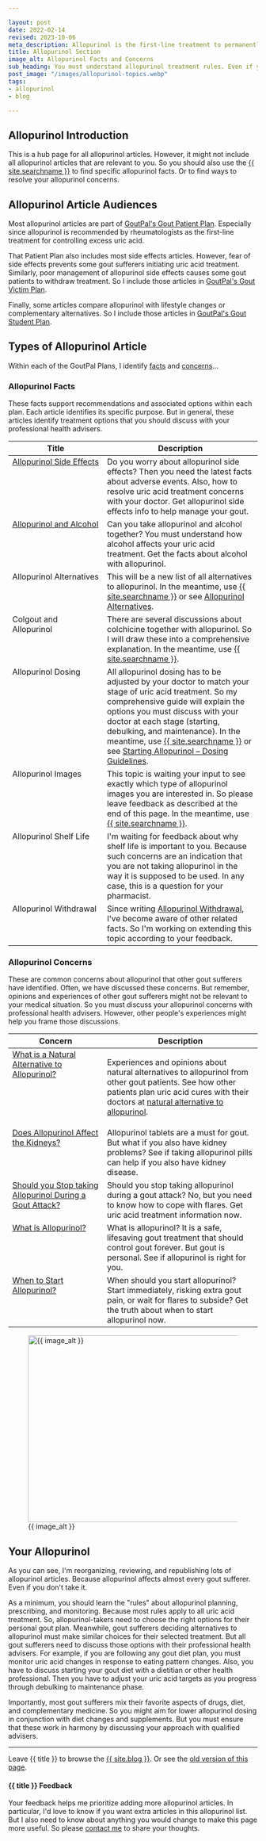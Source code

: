 ```yaml
---

layout: post
date: 2022-02-14
revised: 2023-10-06
meta_description: Allopurinol is the first-line treatment to permanently control gout. So all gout sufferers must understand how to take it safely and effectively. You must also understand how these principles apply to all alternative uric acid therapies.
title: Allopurinol Section
image_alt: Allopurinol Facts and Concerns
sub_heading: You must understand allopurinol treatment rules. Even if you use alternative uric acid therapies.
post_image: "/images/allopurinol-topics.webp"
tags:
- allopurinol
- blog

---
```


<h2 id="intro">Allopurinol Introduction</h2>
This is a hub page for all allopurinol articles. However, it might not include all allopurinol articles that are relevant to you. So you should also use the <a href="{{ site.searchurl }}">{{ site.searchname }}</a> to find specific allopurinol facts. Or to find ways to resolve your allopurinol concerns.

<h2 id="intent">Allopurinol Article Audiences</h2>
Most allopurinol articles are part of <a href="/blog/starting-gout-plans/">GoutPal's Gout Patient Plan</a>. Especially since allopurinol is recommended by rheumatologists as the first-line treatment for controlling excess uric acid. 

That Patient Plan also includes most side effects articles. However, fear of side effects prevents some gout sufferers initiating uric acid treatment. Similarly, poor management of allopurinol side effects causes some gout patients to withdraw treatment. So I include those articles in <a href="/9667/goutpal-plan-for-gout-victims/">GoutPal's Gout Victim Plan</a>.

Finally, some articles compare allopurinol with lifestyle changes or complementary alternatives. So I include those articles in <a href="/9637/goutpal-plan-for-gout-recce-group/">GoutPal's Gout Student Plan</a>.

<h2 id="type">Types of Allopurinol Article</h2>
Within each of the GoutPal Plans, I identify <a href="#facts">facts</a> and <a href="#faqs">concerns</a>...

<h3 id="facts">Allopurinol Facts</h3>
These facts support recommendations and associated options within each plan. Each article identifies its specific purpose. But in general, these articles identify treatment options that you should discuss with your professional health advisers.

<table id="fact-list" style="width: 100%;">
	<thead>
		<tr>
			<th style="width: 38%;">Title</th>
			<th style="width: 62%;">Description</th>
		</tr>
	</thead>
	<tbody style="vertical-align:top;">
		<tr id="side">
			<td><a href="/allopurinol/allopurinol-side-effects/">Allopurinol Side Effects</a></td>
			<td>Do you worry about allopurinol side effects? Then you need the latest facts about adverse events. Also, how to resolve uric acid treatment concerns with your doctor. Get allopurinol side effects info to help manage your gout.</td>
		</tr>
		<tr id="alcohol">
			<td><a href="/914/allopurinol-and-alcohol-can-you-spirit-away-gout/">Allopurinol and Alcohol</a></td>
			<td>Can you take allopurinol and alcohol together? You must understand how alcohol affects your uric acid treatment. Get the facts about alcohol with allopurinol.</td>
		</tr>
		<tr id="alt">
			<td>Allopurinol Alternatives</td>
			<td>This will be a new list of all alternatives to allopurinol. In the meantime, use <a href="{{ site.searchurl }}">{{ site.searchname }}</a> or see <a href="/2763/allopurinol-alternatives/">Allopurinol Alternatives</a>.</td>
		</tr>
		<tr id="colgout">
			<td>Colgout and Allopurinol</td>
			<td>There are several discussions about colchicine together with allopurinol. So I will draw these into a comprehensive explanation. In the meantime, use <a href="{{ site.searchurl }}">{{ site.searchname }}</a>.</td>
		</tr>
		<tr id="dosing">
			<td>Allopurinol Dosing</td>
			<td>All allopurinol dosing has to be adjusted by your doctor to match your stage of uric acid treatment. So my comprehensive guide will explain the options you must discuss with your doctor at each stage (starting, debulking, and maintenance). In the meantime, use <a href="{{ site.searchurl }}">{{ site.searchname }}</a> or see <a href="/gout-treatment/avoid-gout/allopurinol/allopurinol-dosing/">Starting Allopurinol – Dosing Guidelines</a>.</td>
		</tr>
		<tr id="images">
			<td>Allopurinol Images</td>
			<td>This topic is waiting your input to see exactly which type of allopurinol images you are interested in. So please leave feedback as described at the end of this page. In the meantime, use <a href="{{ site.searchurl }}">{{ site.searchname }}</a>.</td>
		</tr>
		<tr id="life">
			<td>Allopurinol Shelf Life</td>
			<td>I'm waiting for feedback about why shelf life is important to you. Because such concerns are an indication that you are not taking allopurinol in the way it is supposed to be used. In any case, this is a question for your pharmacist.</td>
		</tr>
		<tr id="withdraw">
			<td>Allopurinol Withdrawal</td>
			<td>Since writing <a href="/gout-resources/victim/allopurinol-withdrawal-made-safe-for-gout-victims/">Allopurinol Withdrawal</a>, I've become aware of other related facts. So I'm working on extending this topic according to your feedback.</td>
		</tr>
	</tbody>
</table>

<h3 id="faqs">Allopurinol Concerns</h3>
These are common concerns about allopurinol that other gout sufferers have identified. Often, we have discussed these concerns. But remember, opinions and experiences of other gout sufferers might not be relevant to your medical situation. So you must discuss your allopurinol concerns with  professional health advisers. However, other people's experiences might help you frame those discussions.

<table id="faq-list" style="width: 100%;">
	<thead>
		<tr>
			<th style="width: 38%;">Concern</th>
			<th style="width: 62%;">Description</th>
		</tr>
	</thead>
	<tbody style="vertical-align:top;">
		<tr id="natural">
			<td><a href="/forums/topic/alternative-to-allopurinol/">What is a Natural Alternative to Allopurinol?</a></td>
			<td><p>Experiences and opinions about natural alternatives to allopurinol from other gout patients. See how other patients plan uric acid cures with their doctors at <a href="/forums/topic/alternative-to-allopurinol/">natural alternative to allopurinol</a>.</p></td>
		</tr>
		<tr id="kidney">
			<td><a href="/888/allopurinol-tablets-kidney-disease/">Does Allopurinol Affect the Kidneys?</a></td>
			<td>Allopurinol tablets are a must for gout. But what if you also have kidney problems? See if taking allopurinol pills can help if you also have kidney disease.</td>
		</tr>
		<tr id="should">
			<td><a href="/964/is-allopurinol-or-allopurinal-the-best-gout-treatment/">Should you Stop taking Allopurinol During a Gout Attack?</a></td>
			<td>Should you stop taking allopurinol during a gout attack? No, but you need to know how to cope with flares. Get uric acid treatment information now.</td>
		</tr>
		</tr>
		<tr id="what">
			<td><a href="/gout-treatment/avoid-gout/allopurinol/what-is-allopurinol/">What is Allopurinol?</a></td>
			<td>What is allopurinol? It is a safe, lifesaving gout treatment that should control gout forever. But gout is personal. See if allopurinol is right for you.</td>
		</tr>
		</tr>
		<tr id="when">
			<td><a href="/4853/start-allopurinol-quickly-but-carefully/">When to Start Allopurinol?</a></td>
			<td>When should you start allopurinol? Start immediately, risking extra gout pain, or wait for flares to subside? Get the truth about when to start allopurinol now.</td>
		</tr>
	</tbody>
</table>

<figure id="image" class="inner">
<img src="{{ post_image }}" alt="{{ image_alt }}"  width="610" height="377">
  <figcaption>{{ image_alt }}</figcaption>
</figure>

<h2 id="next">Your Allopurinol</h2>
As you can see, I'm reorganizing, reviewing, and republishing lots of allopurinol articles. Because allopurinol affects almost every gout sufferer. Even if you don't take it. 

As a minimum, you should learn the "rules" about allopurinol planning, prescribing, and monitoring. Because most rules apply to all uric acid treatment. So, allopurinol-takers need to choose the right options for their personal gout plan. Meanwhile, gout sufferers deciding alternatives to allopurinol must make similar choices for their selected treatment. But all gout sufferers need to discuss those options with their professional health advisers. For example, if you are following any gout diet plan, you must monitor uric acid changes in response to eating pattern changes. Also, you have to discuss starting your gout diet with a dietitian or other health professional. Then you have to adjust your uric acid targets as you progress through debulking to maintenance phase.

Importantly, most gout sufferers mix their favorite aspects of drugs, diet, and complementary medicine. So you might aim for lower allopurinol dosing in conjunction with diet changes and supplements. But you must ensure that these work in harmony by discussing your approach with qualified advisers.

***

Leave {{ title }} to browse the <a href="/blog">{{ site.blog }}</a>. Or see the <a href="/gout-treatment/avoid-gout/allopurinol/">old version of this page</a>.

<h4 id="feedback">{{ title }} Feedback</h4>

Your feedback helps me prioritize adding more allopurinol articles. In particular, I'd love to know if you want extra articles in this allopurinol list. But I also need to know about anything you would change to make this page more useful. So please <a href="/blog/contact-keith-taylor-at-goutpal/">contact me</a> to share your thoughts.